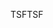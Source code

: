 <span data-ttu-id="31f1b-101">TSF</span><span class="sxs-lookup"><span data-stu-id="31f1b-101">TSF</span></span>